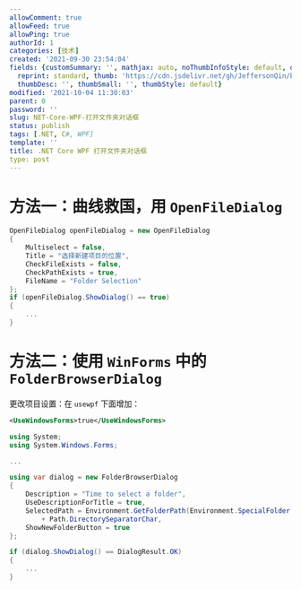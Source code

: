 ```yaml
---
allowComment: true
allowFeed: true
allowPing: true
authorId: 1
categories: [技术]
created: '2021-09-30 23:54:04'
fields: {customSummary: '', mathjax: auto, noThumbInfoStyle: default, outdatedNotice: 'no',
  reprint: standard, thumb: 'https://cdn.jsdelivr.net/gh/JeffersonQin/blog-asset@latest/usr/picgo/87977950_p0_master1200.jpg',
  thumbDesc: '', thumbSmall: '', thumbStyle: default}
modified: '2021-10-04 11:30:03'
parent: 0
password: ''
slug: NET-Core-WPF-打开文件夹对话框
status: publish
tags: [.NET, C#, WPF]
template: ''
title: .NET Core WPF 打开文件夹对话框
type: post
---
```

# 方法一：曲线救国，用 `OpenFileDialog`

```C#
OpenFileDialog openFileDialog = new OpenFileDialog
{
	Multiselect = false,
	Title = "选择新建项目的位置",
	CheckFileExists = false,
	CheckPathExists = true,
	FileName = "Folder Selection"
};
if (openFileDialog.ShowDialog() == true)
{
	...
}
```

# 方法二：使用 `WinForms` 中的 `FolderBrowserDialog`

更改项目设置：在 `usewpf` 下面增加：

```xml
<UseWindowsForms>true</UseWindowsForms>
```

```C#
using System;
using System.Windows.Forms;

...

using var dialog = new FolderBrowserDialog
{
    Description = "Time to select a folder",
    UseDescriptionForTitle = true,
    SelectedPath = Environment.GetFolderPath(Environment.SpecialFolder.DesktopDirectory)
        + Path.DirectorySeparatorChar,
    ShowNewFolderButton = true
};

if (dialog.ShowDialog() == DialogResult.OK)
{
    ...
}
```

